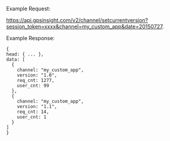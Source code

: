 Example Request:

https://api.gpsinsight.com/v2/channel/setcurrentversion?session_token=xxxx&channel=my_custom_app&date=20150727.

Example Response:

    {
    head: { ... },
    data: [
      {
        channel: "my_custom_app",
        version: "1.0",
        req_cnt: 1277,
        user_cnt: 99
      },
      {
        channel: "my_custom_app",
        version: "1.1",
        req_cnt: 14,
        user_cnt: 1
      }
    ]
    }
